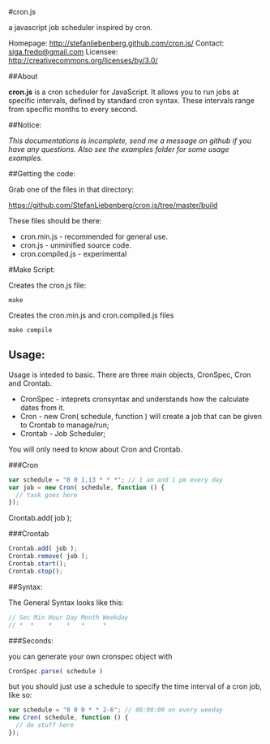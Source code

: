 #cron.js

a javascript job scheduler inspired by cron. 

Homepage: http://stefanliebenberg.github.com/cron.js/
Contact: siga.fredo@gmail.com
Licensee: http://creativecommons.org/licenses/by/3.0/


##About


**cron.js** is a cron scheduler for JavaScript. It allows you to run jobs at specific intervals, defined by standard cron syntax. These intervals range from specific months to every second.


##Notice:

_This documentations is incomplete, send me a message on github if you have any questions. Also see the examples folder for some usage examples._


##Getting the code:


Grab one of the files in that directory:

  https://github.com/StefanLiebenberg/cron.js/tree/master/build
  
These files should be there:

  *  cron.min.js      - recommended for general use.
  *  cron.js          - unminified source code.
  *  cron.compiled.js - experimental


#Make Script:


Creates the cron.js file:

```shell
make
```

Creates the cron.min.js and cron.compiled.js files

```shell
make compile
```

Usage:
---

Usage is inteded to basic. There are three main objects, CronSpec, Cron and Crontab.

* CronSpec - inteprets cronsyntax and understands how the calculate dates from it.
* Cron     - new Cron( schedule, function ) will create a job that can be given to Crontab to manage/run;
* Crontab  - Job Scheduler;

You will only need to know about Cron and Crontab.

###Cron


```javascript
var schedule = "0 0 1,13 * * *"; // 1 am and 1 pm every day
var job = new Cron( schedule, function () {
  // task goes here
});
```

Crontab.add( job );

###Crontab

```javascript
Crontab.add( job );
Crontab.remove( job );
Crontab.start();
Crontab.stop();
```


##Syntax:


The General Syntax looks like this:
```javascript
// Sec Min Hour Day Month Weekday  
// *  *    *    *   *     *        
```

###Seconds:

you can generate your own cronspec object with

```javascript
CronSpec.parse( schedule )
```

but you should just use a schedule to specify the time interval of a cron job, like so:

```javascript
var schedule = "0 0 0 * * 2-6"; // 00:00:00 on every weeday
new Cron( schedule, function () {
  // do stuff here
});
```
